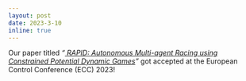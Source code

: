 ```yaml
---
layout: post
date: 2023-3-10
inline: true
---
```



Our paper titled _“<a href="https://arxiv.org/pdf/2305.00579.pdf"> RAPID: Autonomous Multi-agent Racing using Constrained Potential Dynamic Games</a>”_ got accepted at the European Control Conference (ECC) 2023!


